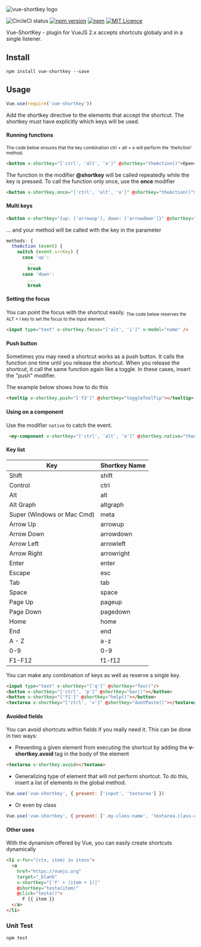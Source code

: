 ![vue-shortkey logo](https://github.com/iFgR/vue-shortkey/blob/master/logo/shortkey.png?raw=true)

![CircleCI status](https://circleci.com/gh/iFgR/vue-shortkey.svg?style=shield&circle-token=:circle-token)
[![npm version](https://badge.fury.io/js/vue-shortkey.svg)](https://badge.fury.io/js/vue-shortkey)
[![npm](https://img.shields.io/npm/dt/vue-shortkey.svg)](https://www.npmjs.com/package/vue-shortkey)
[![MIT Licence](https://badges.frapsoft.com/os/mit/mit.svg?v=103)](https://opensource.org/licenses/mit-license.php)

Vue-ShortKey - plugin for VueJS 2.x accepts shortcuts globaly and in a single listener.

## Install
```
npm install vue-shortkey --save
```

## Usage
```javascript
Vue.use(require('vue-shortkey'))
```
Add the shortkey directive to the elements that accept the shortcut.
The shortkey must have explicitly which keys will be used.

#### Running functions
<sub>The code below ensures that the key combination ctrl + alt + o will perform the 'theAction' method.</sub>

```html
<button v-shortkey="['ctrl', 'alt', 'o']" @shortkey="theAction()">Open</button>
```
The function in the modifier __@shortkey__ will be called repeatedly while the key is pressed. To call the function only once, use the __once__ modifier
```html
<button v-shortkey.once="['ctrl', 'alt', 'o']" @shortkey="theAction()">Open</button>
```


#### Multi keys
```html
<button v-shortkey="{up: ['arrowup'], down: ['arrowdown']}" @shortkey="theAction">Joystick</button>
```
... and your method will be called with the key in the  parameter
```javascript
methods: {
  theAction (event) {
    switch (event.srcKey) {
      case 'up':
        ...
        break
      case 'down':
        ...
        break
```

#### Setting the focus
You can point the focus with the shortcut easily.
<sub>The code below reserves the ALT + I key to set the focus to the input element.</sub>
```html
<input type="text" v-shortkey.focus="['alt', 'i']" v-model="name" />
```

#### Push button
Sometimes you may need a shortcut works as a push button. It calls the function one time until you release the shortcut. When you release the shortcut, it call the same function again like a toggle. In these cases, insert the "push" modifier.

The example below shows how to do this
```html
<tooltip v-shortkey.push="['f3']" @shortkey="toggleToolTip"></tooltip>
```

#### Using on a component
Use the modifier `native` to catch the event.
```html
 <my-component v-shortkey="['ctrl', 'alt', 'o']" @shortkey.native="theAction()"></my-component>
```

#### Key list
| Key                        | Shortkey Name |
|----------------------------|---------------|
| Shift                      | shift         |
| Control                    | ctrl          |
| Alt                        | alt           |
| Alt Graph                  | altgraph      |
| Super (Windows or Mac Cmd) | meta          |
| Arrow Up                   | arrowup       |
| Arrow Down                 | arrowdown     |
| Arrow Left                 | arrowleft     |
| Arrow Right                | arrowright    |
| Enter                      | enter         |
| Escape                     | esc           |
| Tab                        | tab           |
| Space                      | space         |
| Page Up                    | pageup        |
| Page Down                  | pagedown      |
| Home                       | home          |
| End                        | end           |
| A - Z                      | a-z           |
| 0-9                        | 0-9           |
| F1-F12                     | f1-f12        |

You can make any combination of keys as well as reserve a single key.
```html
<input type="text" v-shortkey="['q']" @shortkey="foo()"/>
<button v-shortkey="['ctrl', 'p']" @shortkey="bar()"></button>
<button v-shortkey="['f1']" @shortkey="help()"></button>
<textarea v-shortkey="['ctrl', 'v']" @shortkey="dontPaste()"></textarea>
```

#### Avoided fields
You can avoid shortcuts within fields if you really need it. This can be done in two ways:
* Preventing a given element from executing the shortcut by adding the **v-shortkey.avoid** tag in the body of the element
```html
<textarea v-shortkey.avoid></textaea>
```
* Generalizing type of element that will not perform shortcut. To do this, insert a list of elements in the global method.

```javascript
Vue.use('vue-shortkey', { prevent: ['input', 'textarea'] })
```

* Or even by class
```javascript
Vue.use('vue-shortkey', { prevent: ['.my-class-name', 'textarea.class-of-textarea'] })
```

#### Other uses
With the dynamism offered by Vue, you can easily create shortcuts dynamically
```html
<li v-for="(ctx, item) in itens">
  <a
    href="https://vuejs.org"
    target="_blank"
    v-shortkey="['f' + (item + 1)]"
    @shortkey="testa(item)"
    @click="testa()">
      F {{ item }}
  </a>
</li>
```

### Unit Test
```
npm test
```
